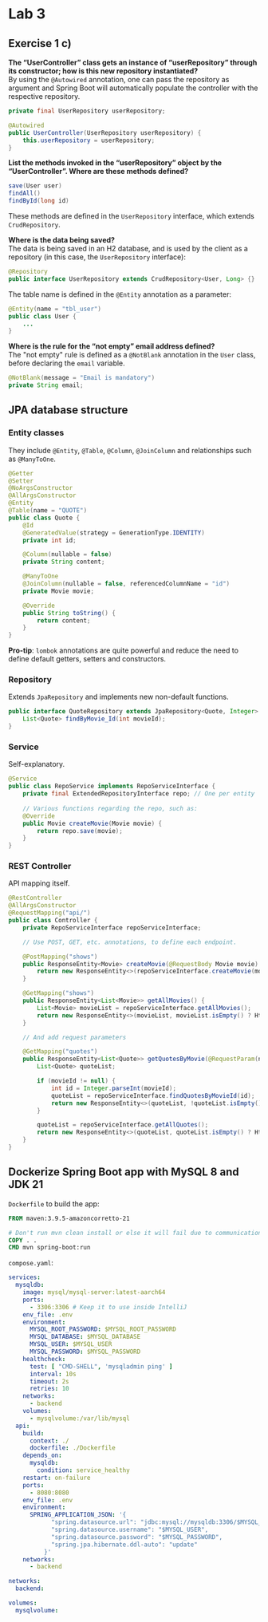 # Lab 3
## Exercise 1 c\)
**The “UserController” class gets an instance of “userRepository” through its constructor; how is this new repository instantiated?**\
By using the `@Autowired` annotation, one can pass the repository as argument and Spring Boot will automatically populate the controller with the respective repository.
```java
private final UserRepository userRepository;

@Autowired
public UserController(UserRepository userRepository) {
    this.userRepository = userRepository;
}
```

**List the methods invoked in the “userRepository” object by the “UserController”. Where are these methods defined?**
```java
save(User user)
findAll()
findById(long id)
```
These methods are defined in the `UserRepository` interface, which extends `CrudRepository`.


**Where is the data being saved?**\
The data is being saved in an H2 database, and is used by the client as a repository (in this case, the `UserRepository` interface):
```java
@Repository
public interface UserRepository extends CrudRepository<User, Long> {}
```
The table name is defined in the `@Entity` annotation as a parameter:
```java
@Entity(name = "tbl_user")
public class User {
    ...
}
```

**Where is the rule for the “not empty” email address defined?**\
The "not empty" rule is defined as a `@NotBlank` annotation in the `User` class, before declaring the `email` variable.
```java
@NotBlank(message = "Email is mandatory")
private String email;
```

## JPA database structure
### Entity classes
They include `@Entity`, `@Table`, `@Column`, `@JoinColumn` and relationships such as `@ManyToOne`.
```java
@Getter
@Setter
@NoArgsConstructor
@AllArgsConstructor
@Entity
@Table(name = "QUOTE")
public class Quote {
    @Id
    @GeneratedValue(strategy = GenerationType.IDENTITY)
    private int id;

    @Column(nullable = false)
    private String content;

    @ManyToOne
    @JoinColumn(nullable = false, referencedColumnName = "id")
    private Movie movie;

    @Override
    public String toString() {
        return content;
    }
}
```

**Pro-tip**: `lombok` annotations are quite powerful and reduce the need to define default getters, setters and constructors.

### Repository
Extends `JpaRepository` and implements new non-default functions.
```java
public interface QuoteRepository extends JpaRepository<Quote, Integer> {
    List<Quote> findByMovie_Id(int movieId);
}
```

### Service
Self-explanatory.
```java
@Service
public class RepoService implements RepoServiceInterface {
    private final ExtendedRepositoryInterface repo; // One per entity
    
    // Various functions regarding the repo, such as:
    @Override
    public Movie createMovie(Movie movie) {
        return repo.save(movie);
    }
}
```

### REST Controller
API mapping itself.
```java
@RestController
@AllArgsConstructor
@RequestMapping("api/")
public class Controller {
    private RepoServiceInterface repoServiceInterface;

    // Use POST, GET, etc. annotations, to define each endpoint.

    @PostMapping("shows")
    public ResponseEntity<Movie> createMovie(@RequestBody Movie movie) {
        return new ResponseEntity<>(repoServiceInterface.createMovie(movie), HttpStatus.CREATED);
    }

    @GetMapping("shows")
    public ResponseEntity<List<Movie>> getAllMovies() {
        List<Movie> movieList = repoServiceInterface.getAllMovies();
        return new ResponseEntity<>(movieList, movieList.isEmpty() ? HttpStatus.NOT_FOUND : HttpStatus.OK);
    }

    // And add request parameters

    @GetMapping("quotes")
    public ResponseEntity<List<Quote>> getQuotesByMovie(@RequestParam(name = "show", required = false) String movieId) {
        List<Quote> quoteList;

        if (movieId != null) {
            int id = Integer.parseInt(movieId);
            quoteList = repoServiceInterface.findQuotesByMovieId(id);
            return new ResponseEntity<>(quoteList, !quoteList.isEmpty() ? HttpStatus.OK : HttpStatus.NOT_FOUND);
        }

        quoteList = repoServiceInterface.getAllQuotes();
        return new ResponseEntity<>(quoteList, quoteList.isEmpty() ? HttpStatus.NOT_FOUND : HttpStatus.OK);
    }
}
```

## Dockerize Spring Boot app with MySQL 8 and JDK 21
`Dockerfile` to build the app:
```dockerfile
FROM maven:3.9.5-amazoncorretto-21

# Don't run mvn clean install or else it will fail due to communications link failure.
COPY . .
CMD mvn spring-boot:run
```

`compose.yaml`:
```yaml
services:
  mysqldb:
    image: mysql/mysql-server:latest-aarch64
    ports:
      - 3306:3306 # Keep it to use inside IntelliJ
    env_file: .env
    environment:
      MYSQL_ROOT_PASSWORD: $MYSQL_ROOT_PASSWORD
      MYSQL_DATABASE: $MYSQL_DATABASE
      MYSQL_USER: $MYSQL_USER
      MYSQL_PASSWORD: $MYSQL_PASSWORD
    healthcheck:
      test: [ "CMD-SHELL", 'mysqladmin ping' ]
      interval: 10s
      timeout: 2s
      retries: 10
    networks:
      - backend
    volumes:
      - mysqlvolume:/var/lib/mysql
  api:
    build:
      context: ./
      dockerfile: ./Dockerfile
    depends_on:
      mysqldb:
        condition: service_healthy
    restart: on-failure
    ports:
      - 8080:8080
    env_file: .env
    environment:
      SPRING_APPLICATION_JSON: '{
            "spring.datasource.url": "jdbc:mysql://mysqldb:3306/$MYSQL_DATABASE",
            "spring.datasource.username": "$MYSQL_USER",
            "spring.datasource.password": "$MYSQL_PASSWORD",
            "spring.jpa.hibernate.ddl-auto": "update"
          }'
    networks:
      - backend

networks:
  backend:

volumes:
  mysqlvolume:
```